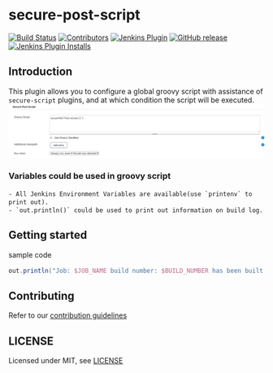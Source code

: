 # secure-post-script

[![Build Status](https://ci.jenkins.io/job/Plugins/job/secure-post-script-plugin/job/master/badge/icon)](https://ci.jenkins.io/job/Plugins/job/secure-post-script-plugin/job/master/)
[![Contributors](https://img.shields.io/github/contributors/jenkinsci/secure-post-script-plugin.svg)](https://github.com/jenkinsci/secure-post-script-plugin/graphs/contributors)
[![Jenkins Plugin](https://img.shields.io/jenkins/plugin/v/secure-post-script.svg)](https://plugins.jenkins.io/secure-post-script)
[![GitHub release](https://img.shields.io/github/release/jenkinsci/secure-post-script-plugin.svg?label=changelog)](https://github.com/jenkinsci/secure-post-script-plugin/releases/latest)
[![Jenkins Plugin Installs](https://img.shields.io/jenkins/plugin/i/secure-post-script.svg?color=blue)](https://plugins.jenkins.io/secure-post-script)

## Introduction

This plugin allows you to configure a global groovy script with assistance of `secure-script` plugins, and at which condition the script will be executed. 
![secure post script configuration ](/docs/secure-post-script.png)

### Variables could be used in groovy script
    - All Jenkins Environment Variables are available(use `printenv` to print out).
    - `out.println()` could be used to print out information on build log.


## Getting started
sample code
```groovy
out.println("Job: $JOB_NAME build number: $BUILD_NUMBER has been built on $NODE_NAME ")
```

## Contributing

Refer to our [contribution guidelines](https://github.com/jenkinsci/.github/blob/master/CONTRIBUTING.md)

## LICENSE

Licensed under MIT, see [LICENSE](LICENSE.md)

